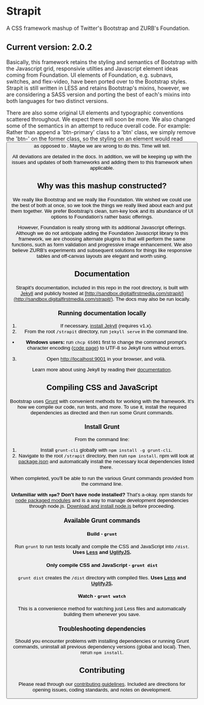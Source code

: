 Strapit
=======

A CSS framework mashup of Twitter's Bootstrap and ZURB's Foundation.

## Current version: 2.0.2

Basically, this framework retains the styling and semantics of Bootstrap with the Javascript grid, responsivie utilties and Javascript element ideas coming from Foundation. UI elements of Foundation, e.g. subnavs, switches, and flex-video, have been ported over to the Bootstrap styles. Strapit is still written in LESS and retains Bootstrap's mixins, however, we are considering a SASS version and porting the best of each's mixins into both languages for two distinct versions.

There are also some original UI elements and typographic conventions scattered throughout. We expect there will soon be more. We also changed some of the semantics in an attempt to reduce overall code. For example: Rather than append a 'btn-primary' class to a 'btn' class, we simply remove the 'btn-' on the former class, so the styling on an element would read <button class="btn primary block lg"> as opposed to <btn class="btn btn-primary btn-block btn-lg">. Maybe we are wrong to do this. Time will tell.

All deviations are detailed in the docs. In addition, we will be keeping up with the issues and updates of both frameworks and adding them to this framework when applicable.

## Why was this mashup constructed?

We really like Bootstrap and we really like Foundation. We wished we could use the best of both at once, so we took the things we really liked about each and put them together. We prefer Bootstrap's clean, turn-key look and its abundance of UI options to Foundation's rather basic offerings.

However, Foundation is really strong with its additional Javascript offerings. Although we do not anticipate adding the Foundation Javascript library to this framework, we are choosing alternate plugins to that will perform the same functions, such as form validation and progressive image enhancement. We also believe ZURB's experiments and subsequent solutions for things like responsive tables and off-canvas layouts are elegant and worth using.

## Documentation

Strapit's documentation, included in this repo in the root directory, is built with [Jekyll](http://jekyllrb.com) and publicly hosted at [http://sandbox.digitalfirstmedia.com/strapit/](http://sandbox.digitalfirstmedia.com/strapit/). The docs may also be run locally.

### Running documentation locally

1. If necessary, [install Jekyll](http://jekyllrb.com/docs/installation) (requires v1.x).
2. From the root `/strapit` directory, run `jekyll serve` in the command line.
  - **Windows users:** run `chcp 65001` first to change the command prompt's character encoding ([code page](http://en.wikipedia.org/wiki/Windows_code_page)) to UTF-8 so Jekyll runs without errors.
3. Open [http://localhost:9001](http://localhost:9001) in your browser, and voilà.

Learn more about using Jekyll by reading their [documentation](http://jekyllrb.com/docs/home/).

## Compiling CSS and JavaScript

Bootstrap uses [Grunt](http://gruntjs.com/) with convenient methods for working with the framework. It's how we compile our code, run tests, and more. To use it, install the required dependencies as directed and then run some Grunt commands.

### Install Grunt

From the command line:

1. Install `grunt-cli` globally with `npm install -g grunt-cli`.
2. Navigate to the root `/strapit` directory, then run `npm install`. npm will look at [package.json](package.json) and automatically install the necessary local dependencies listed there.

When completed, you'll be able to run the various Grunt commands provided from the command line.

**Unfamiliar with `npm`? Don't have node installed?** That's a-okay. npm stands for [node packaged modules](http://npmjs.org/) and is a way to manage development dependencies through node.js. [Download and install node.js](http://nodejs.org/download/) before proceeding.

### Available Grunt commands

#### Build - `grunt`
Run `grunt` to run tests locally and compile the CSS and JavaScript into `/dist`. **Uses [Less](http://lesscss.org/) and [UglifyJS](http://lisperator.net/uglifyjs/).**

#### Only compile CSS and JavaScript - `grunt dist`
`grunt dist` creates the `/dist` directory with compiled files. **Uses [Less](http://lesscss.org/) and [UglifyJS](http://lisperator.net/uglifyjs/).**

#### Watch - `grunt watch`
This is a convenience method for watching just Less files and automatically building them whenever you save.

### Troubleshooting dependencies

Should you encounter problems with installing dependencies or running Grunt commands, uninstall all previous dependency versions (global and local). Then, rerun `npm install`.


## Contributing

Please read through our [contributing guidelines](https://github.com/dfmlabs/strapit/blob/master/CONTRIBUTING.md). Included are directions for opening issues, coding standards, and notes on development.




